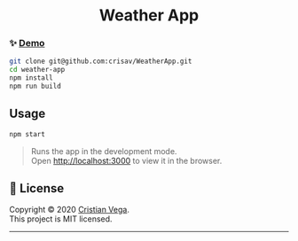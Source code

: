 <h1 align="center">Weather App</h1>

### ✨ [Demo](https://crisav.github.io/WeatherApp-2.0/)

```sh
git clone git@github.com:crisav/WeatherApp.git
cd weather-app
npm install
npm run build
```

## Usage

```sh
npm start
```

> Runs the app in the development mode.\
> Open [http://localhost:3000](http://localhost:3000) to view it in the browser.

## 📝 License

Copyright © 2020 [Cristian Vega](https://github.com/crisav).<br />
This project is MIT licensed.

***
